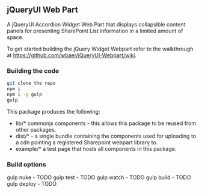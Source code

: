 ## jQueryUI Web Part

A jQueryUI Accordion Widget Web Part that displays collapsible content panels for presenting SharePoint List information in a limited amount of space.

To get started building the jQuery Widget Webpart refer to the walkthrough at https://github.com/wbaer/jQueryUI-Webpart/wiki.

### Building the code

```bash
git clone the repo
npm i
npm i -g gulp
gulp
```

This package produces the following:

* lib/* commonjs components - this allows this package to be reused from other packages.
* dist/* - a single bundle containing the components used for uploading to a cdn pointing a registered Sharepoint webpart library to.
* example/* a test page that hosts all components in this package.

### Build options

gulp nuke - TODO
gulp test - TODO
gulp watch - TODO
gulp build - TODO
gulp deploy - TODO
